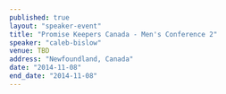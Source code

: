```yaml
---
published: true
layout: "speaker-event"
title: "Promise Keepers Canada - Men's Conference 2"
speaker: "caleb-bislow"
venue: TBD
address: "Newfoundland, Canada"
date: "2014-11-08"
end_date: "2014-11-08"
---
```



